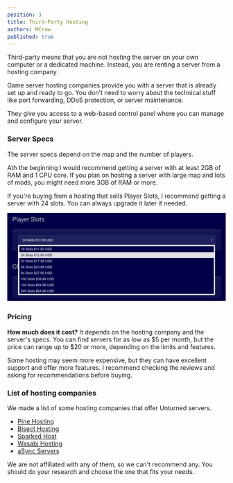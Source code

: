 ```yaml
---
position: 3
title: Third-Party Hosting
authors: MCrow
published: true
---
```


Third-party means that you are not hosting the server on your own computer or a dedicated machine. Instead, you are renting a server from a hosting company.  

Game server hosting companies provide you with a server that is already set up and ready to go. You don't need to worry about the technical stuff like port forwarding, DDoS protection, or server maintenance.

They give you access to a web-based control panel where you can manage and configure your server.

### Server Specs
The server specs depend on the map and the number of players. 

Ath the beginning I would recommend getting a server with at least 2GB of RAM and 1 CPU core. If you plan on hosting a server with large map and lots of mods, you might need more 3GB of RAM or more.

If you're buying from a hosting that sells Player Slots, I recommend getting a server with 24 slots. You can always upgrade it later if needed.

![player slots hosting](assets/player_slots_hosting.png)

### Pricing
**How much does it cost?** It depends on the hosting company and the server's specs. You can find servers for as low as $5 per month, but the price can range up to $20 or more, depending on the limits and features.

Some hosting may seem more expensive, but they can have excellent support and offer more features. I recommend checking the reviews and asking for recommendations before buying.

### List of hosting companies
We made a list of some hosting companies that offer Unturned servers. 

* [Pine Hosting](https://pinehosting.com/unturned)
* [Bisect Hosting](https://www.bisecthosting.com/unturned-server-hosting)
* [Sparked Host](https://sparkedhost.com/unturned-hosting)
* [Wasabi Hosting](https://wasabihosting.com/store/unturned)
* [aSync Servers](https://host.asyncservers.com/index.php?rp=/store/unturned-servers)

We are not affiliated with any of them, so we can't recommend any. You should do your research and choose the one that fits your needs.